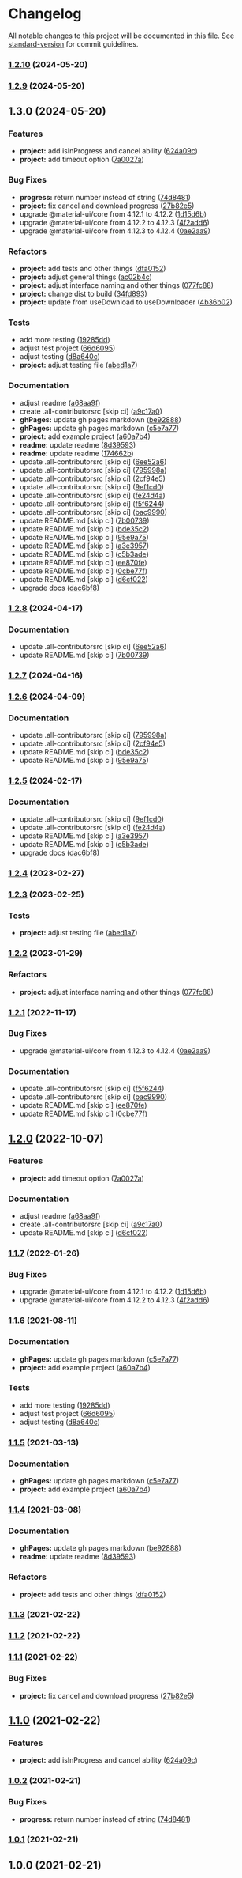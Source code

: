 # Changelog

All notable changes to this project will be documented in this file. See [standard-version](https://github.com/conventional-changelog/standard-version) for commit guidelines.

### [1.2.10](https://github.com/dk013/f7-react-use-downloader/compare/v1.2.9...v1.2.10) (2024-05-20)

### [1.2.9](https://github.com/dk013/f7-react-use-downloader/compare/v1.3.0...v1.2.9) (2024-05-20)

## 1.3.0 (2024-05-20)


### Features

* **project:** add isInProgress and cancel ability ([624a09c](https://github.com/the-bugging/react-use-downloader/commit/624a09c28d5071e44164a97657cd86ab9e4140c8))
* **project:** add timeout option ([7a0027a](https://github.com/the-bugging/react-use-downloader/commit/7a0027a58d4c2774f6c3ba8bcce39db721be8371))


### Bug Fixes

* **progress:** return number instead of string ([74d8481](https://github.com/the-bugging/react-use-downloader/commit/74d8481ed41f59d0bffb0865c37ddcd9e7d9c024))
* **project:** fix cancel and download progress ([27b82e5](https://github.com/the-bugging/react-use-downloader/commit/27b82e595fb106270925c033f1dd44a3737e9f99))
* upgrade @material-ui/core from 4.12.1 to 4.12.2 ([1d15d6b](https://github.com/the-bugging/react-use-downloader/commit/1d15d6ba80ec216195b627d60d0a22728a9e6bbe))
* upgrade @material-ui/core from 4.12.2 to 4.12.3 ([4f2add6](https://github.com/the-bugging/react-use-downloader/commit/4f2add6958aa9b48f33901a2fd28295df63eb1e0))
* upgrade @material-ui/core from 4.12.3 to 4.12.4 ([0ae2aa9](https://github.com/the-bugging/react-use-downloader/commit/0ae2aa9d537291c6d44049ad369ffdc9c2de2399))


### Refactors

* **project:** add tests and other things ([dfa0152](https://github.com/the-bugging/react-use-downloader/commit/dfa01527e7e676adf91d30a2d0724c49d4a3b6e0))
* **project:** adjust general things ([ac02b4c](https://github.com/the-bugging/react-use-downloader/commit/ac02b4c5c2368b4358c9e6e4d46b21341402ec29))
* **project:** adjust interface naming and other things ([077fc88](https://github.com/the-bugging/react-use-downloader/commit/077fc885dfda8371613d45f3754a553950ef1b5b))
* **project:** change dist to build ([34fd893](https://github.com/the-bugging/react-use-downloader/commit/34fd893ffd01a3a60c766fa9ab6b547bfc8c2ab8))
* **project:** update from useDownload to useDownloader ([4b36b02](https://github.com/the-bugging/react-use-downloader/commit/4b36b02c5f7b53b9e43b4cb2587ebca66e4b3fec))


### Tests

* add more testing ([19285dd](https://github.com/the-bugging/react-use-downloader/commit/19285dd1a20c1b4c0443a129a9be4464044a6b12))
* adjust test project ([66d6095](https://github.com/the-bugging/react-use-downloader/commit/66d60953ced492adb64fe3b63d349a8958116483))
* adjust testing ([d8a640c](https://github.com/the-bugging/react-use-downloader/commit/d8a640cf854fae08fd1bcb40784501ac4ce231bf))
* **project:** adjust testing file ([abed1a7](https://github.com/the-bugging/react-use-downloader/commit/abed1a706a41b416994fea9513aeca010e793398))


### Documentation

* adjust readme ([a68aa9f](https://github.com/the-bugging/react-use-downloader/commit/a68aa9f18a2756703e4a22c180c4bf0758a77a7b))
* create .all-contributorsrc [skip ci] ([a9c17a0](https://github.com/the-bugging/react-use-downloader/commit/a9c17a087c274ac0f3a2c8950c30030ba911f7b9))
* **ghPages:** update gh pages markdown ([be92888](https://github.com/the-bugging/react-use-downloader/commit/be92888a91f9134b412c12c6cdff9fc259ef1b43))
* **ghPages:** update gh pages markdown ([c5e7a77](https://github.com/the-bugging/react-use-downloader/commit/c5e7a77d138d0a05b972cf698637e65b7203ebe4))
* **project:** add example project ([a60a7b4](https://github.com/the-bugging/react-use-downloader/commit/a60a7b4ba8ee80b4bf6a6fe9ef8e214cb87a12ff))
* **readme:** update readme ([8d39593](https://github.com/the-bugging/react-use-downloader/commit/8d39593c5a57dfdd0e88842b2cef41a05b8f7d00))
* **readme:** update readme ([174662b](https://github.com/the-bugging/react-use-downloader/commit/174662b87e7c03c4350dc6fcdad44265b762b4a6))
* update .all-contributorsrc [skip ci] ([6ee52a6](https://github.com/the-bugging/react-use-downloader/commit/6ee52a6393f393d3241d68c7c68c491d6f8bfe65))
* update .all-contributorsrc [skip ci] ([795998a](https://github.com/the-bugging/react-use-downloader/commit/795998a25771dfe99707e62c3b4c71d8d7cc069d))
* update .all-contributorsrc [skip ci] ([2cf94e5](https://github.com/the-bugging/react-use-downloader/commit/2cf94e576331684674e9d6b1f253f08b0ffac30e))
* update .all-contributorsrc [skip ci] ([9ef1cd0](https://github.com/the-bugging/react-use-downloader/commit/9ef1cd0fef5fdb1aea7b500e663461a80842a7d8))
* update .all-contributorsrc [skip ci] ([fe24d4a](https://github.com/the-bugging/react-use-downloader/commit/fe24d4a5dcae06088b4ef5150c5e7c614cf03745))
* update .all-contributorsrc [skip ci] ([f5f6244](https://github.com/the-bugging/react-use-downloader/commit/f5f6244b2436167a24f59cfa81aaf8d7e661b1c0))
* update .all-contributorsrc [skip ci] ([bac9990](https://github.com/the-bugging/react-use-downloader/commit/bac9990cbecb5ec41daab25f7de20daf2bca0b6f))
* update README.md [skip ci] ([7b00739](https://github.com/the-bugging/react-use-downloader/commit/7b00739007fdf78b457bc22ed7d21e5e83a5a9a0))
* update README.md [skip ci] ([bde35c2](https://github.com/the-bugging/react-use-downloader/commit/bde35c20e122ed3e37eac8de4049314922500259))
* update README.md [skip ci] ([95e9a75](https://github.com/the-bugging/react-use-downloader/commit/95e9a75a8cc5b830d1339cdfc25f07e7ce6fb40f))
* update README.md [skip ci] ([a3e3957](https://github.com/the-bugging/react-use-downloader/commit/a3e3957651810a79a190718a495999b2dd3c84ab))
* update README.md [skip ci] ([c5b3ade](https://github.com/the-bugging/react-use-downloader/commit/c5b3ade40b74f4d7f598a0de5252f33ff035fad2))
* update README.md [skip ci] ([ee870fe](https://github.com/the-bugging/react-use-downloader/commit/ee870fe70153454eb5039dbfb289282263f0c2ec))
* update README.md [skip ci] ([0cbe77f](https://github.com/the-bugging/react-use-downloader/commit/0cbe77f12a3a62855deccb6522f274daee5c74a3))
* update README.md [skip ci] ([d6cf022](https://github.com/the-bugging/react-use-downloader/commit/d6cf0222a7995a07e9e0545ad528bc88b6469a53))
* upgrade docs ([dac6bf8](https://github.com/the-bugging/react-use-downloader/commit/dac6bf8d952b76ad3485b929404a7875707ab66b))

### [1.2.8](https://github.com/the-bugging/react-use-downloader/compare/v1.2.6...v1.2.8) (2024-04-17)


### Documentation

* update .all-contributorsrc [skip ci] ([6ee52a6](https://github.com/the-bugging/react-use-downloader/commit/6ee52a6393f393d3241d68c7c68c491d6f8bfe65))
* update README.md [skip ci] ([7b00739](https://github.com/the-bugging/react-use-downloader/commit/7b00739007fdf78b457bc22ed7d21e5e83a5a9a0))

### [1.2.7](https://github.com/the-bugging/react-use-downloader/compare/v1.2.6...v1.2.7) (2024-04-16)

### [1.2.6](https://github.com/the-bugging/react-use-downloader/compare/v1.2.5...v1.2.6) (2024-04-09)


### Documentation

* update .all-contributorsrc [skip ci] ([795998a](https://github.com/the-bugging/react-use-downloader/commit/795998a25771dfe99707e62c3b4c71d8d7cc069d))
* update .all-contributorsrc [skip ci] ([2cf94e5](https://github.com/the-bugging/react-use-downloader/commit/2cf94e576331684674e9d6b1f253f08b0ffac30e))
* update README.md [skip ci] ([bde35c2](https://github.com/the-bugging/react-use-downloader/commit/bde35c20e122ed3e37eac8de4049314922500259))
* update README.md [skip ci] ([95e9a75](https://github.com/the-bugging/react-use-downloader/commit/95e9a75a8cc5b830d1339cdfc25f07e7ce6fb40f))

### [1.2.5](https://github.com/the-bugging/react-use-downloader/compare/v1.2.3...v1.2.5) (2024-02-17)


### Documentation

* update .all-contributorsrc [skip ci] ([9ef1cd0](https://github.com/the-bugging/react-use-downloader/commit/9ef1cd0fef5fdb1aea7b500e663461a80842a7d8))
* update .all-contributorsrc [skip ci] ([fe24d4a](https://github.com/the-bugging/react-use-downloader/commit/fe24d4a5dcae06088b4ef5150c5e7c614cf03745))
* update README.md [skip ci] ([a3e3957](https://github.com/the-bugging/react-use-downloader/commit/a3e3957651810a79a190718a495999b2dd3c84ab))
* update README.md [skip ci] ([c5b3ade](https://github.com/the-bugging/react-use-downloader/commit/c5b3ade40b74f4d7f598a0de5252f33ff035fad2))
* upgrade docs ([dac6bf8](https://github.com/the-bugging/react-use-downloader/commit/dac6bf8d952b76ad3485b929404a7875707ab66b))

### [1.2.4](https://github.com/the-bugging/react-use-downloader/compare/v1.2.3...v1.2.4) (2023-02-27)

### [1.2.3](https://github.com/the-bugging/react-use-downloader/compare/v1.2.2...v1.2.3) (2023-02-25)


### Tests

* **project:** adjust testing file ([abed1a7](https://github.com/the-bugging/react-use-downloader/commit/abed1a706a41b416994fea9513aeca010e793398))

### [1.2.2](https://github.com/the-bugging/react-use-downloader/compare/v1.2.1...v1.2.2) (2023-01-29)

### Refactors

- **project:** adjust interface naming and other things ([077fc88](https://github.com/the-bugging/react-use-downloader/commit/077fc885dfda8371613d45f3754a553950ef1b5b))

### [1.2.1](https://github.com/the-bugging/react-use-downloader/compare/v1.2.0...v1.2.1) (2022-11-17)

### Bug Fixes

- upgrade @material-ui/core from 4.12.3 to 4.12.4 ([0ae2aa9](https://github.com/the-bugging/react-use-downloader/commit/0ae2aa9d537291c6d44049ad369ffdc9c2de2399))

### Documentation

- update .all-contributorsrc [skip ci] ([f5f6244](https://github.com/the-bugging/react-use-downloader/commit/f5f6244b2436167a24f59cfa81aaf8d7e661b1c0))
- update .all-contributorsrc [skip ci] ([bac9990](https://github.com/the-bugging/react-use-downloader/commit/bac9990cbecb5ec41daab25f7de20daf2bca0b6f))
- update README.md [skip ci] ([ee870fe](https://github.com/the-bugging/react-use-downloader/commit/ee870fe70153454eb5039dbfb289282263f0c2ec))
- update README.md [skip ci] ([0cbe77f](https://github.com/the-bugging/react-use-downloader/commit/0cbe77f12a3a62855deccb6522f274daee5c74a3))

## [1.2.0](https://github.com/the-bugging/react-use-downloader/compare/v1.1.7...v1.2.0) (2022-10-07)

### Features

- **project:** add timeout option ([7a0027a](https://github.com/the-bugging/react-use-downloader/commit/7a0027a58d4c2774f6c3ba8bcce39db721be8371))

### Documentation

- adjust readme ([a68aa9f](https://github.com/the-bugging/react-use-downloader/commit/a68aa9f18a2756703e4a22c180c4bf0758a77a7b))
- create .all-contributorsrc [skip ci] ([a9c17a0](https://github.com/the-bugging/react-use-downloader/commit/a9c17a087c274ac0f3a2c8950c30030ba911f7b9))
- update README.md [skip ci] ([d6cf022](https://github.com/the-bugging/react-use-downloader/commit/d6cf0222a7995a07e9e0545ad528bc88b6469a53))

### [1.1.7](https://github.com/the-bugging/react-use-downloader/compare/v1.1.6...v1.1.7) (2022-01-26)

### Bug Fixes

- upgrade @material-ui/core from 4.12.1 to 4.12.2 ([1d15d6b](https://github.com/the-bugging/react-use-downloader/commit/1d15d6ba80ec216195b627d60d0a22728a9e6bbe))
- upgrade @material-ui/core from 4.12.2 to 4.12.3 ([4f2add6](https://github.com/the-bugging/react-use-downloader/commit/4f2add6958aa9b48f33901a2fd28295df63eb1e0))

### [1.1.6](https://github.com/the-bugging/react-use-downloader/compare/v1.1.4...v1.1.6) (2021-08-11)

### Documentation

- **ghPages:** update gh pages markdown ([c5e7a77](https://github.com/the-bugging/react-use-downloader/commit/c5e7a77d138d0a05b972cf698637e65b7203ebe4))
- **project:** add example project ([a60a7b4](https://github.com/the-bugging/react-use-downloader/commit/a60a7b4ba8ee80b4bf6a6fe9ef8e214cb87a12ff))

### Tests

- add more testing ([19285dd](https://github.com/the-bugging/react-use-downloader/commit/19285dd1a20c1b4c0443a129a9be4464044a6b12))
- adjust test project ([66d6095](https://github.com/the-bugging/react-use-downloader/commit/66d60953ced492adb64fe3b63d349a8958116483))
- adjust testing ([d8a640c](https://github.com/the-bugging/react-use-downloader/commit/d8a640cf854fae08fd1bcb40784501ac4ce231bf))

### [1.1.5](https://github.com/the-bugging/react-use-downloader/compare/v1.1.4...v1.1.5) (2021-03-13)

### Documentation

- **ghPages:** update gh pages markdown ([c5e7a77](https://github.com/the-bugging/react-use-downloader/commit/c5e7a77d138d0a05b972cf698637e65b7203ebe4))
- **project:** add example project ([a60a7b4](https://github.com/the-bugging/react-use-downloader/commit/a60a7b4ba8ee80b4bf6a6fe9ef8e214cb87a12ff))

### [1.1.4](https://github.com/the-bugging/react-use-downloader/compare/v1.1.3...v1.1.4) (2021-03-08)

### Documentation

- **ghPages:** update gh pages markdown ([be92888](https://github.com/the-bugging/react-use-downloader/commit/be92888a91f9134b412c12c6cdff9fc259ef1b43))
- **readme:** update readme ([8d39593](https://github.com/the-bugging/react-use-downloader/commit/8d39593c5a57dfdd0e88842b2cef41a05b8f7d00))

### Refactors

- **project:** add tests and other things ([dfa0152](https://github.com/the-bugging/react-use-downloader/commit/dfa01527e7e676adf91d30a2d0724c49d4a3b6e0))

### [1.1.3](https://github.com/the-bugging/react-use-downloader/compare/v1.1.2...v1.1.3) (2021-02-22)

### [1.1.2](https://github.com/the-bugging/react-use-downloader/compare/v1.1.1...v1.1.2) (2021-02-22)

### [1.1.1](https://github.com/the-bugging/react-use-downloader/compare/v1.1.0...v1.1.1) (2021-02-22)

### Bug Fixes

- **project:** fix cancel and download progress ([27b82e5](https://github.com/the-bugging/react-use-downloader/commit/27b82e595fb106270925c033f1dd44a3737e9f99))

## [1.1.0](https://github.com/the-bugging/react-use-downloader/compare/v1.0.2...v1.1.0) (2021-02-22)

### Features

- **project:** add isInProgress and cancel ability ([624a09c](https://github.com/the-bugging/react-use-downloader/commit/624a09c28d5071e44164a97657cd86ab9e4140c8))

### [1.0.2](https://github.com/the-bugging/react-use-downloader/compare/v1.0.1...v1.0.2) (2021-02-21)

### Bug Fixes

- **progress:** return number instead of string ([74d8481](https://github.com/the-bugging/react-use-downloader/commit/74d8481ed41f59d0bffb0865c37ddcd9e7d9c024))

### [1.0.1](https://github.com/the-bugging/react-use-downloader/compare/v1.0.0...v1.0.1) (2021-02-21)

## 1.0.0 (2021-02-21)
